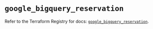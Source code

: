 # `google_bigquery_reservation`

Refer to the Terraform Registry for docs: [`google_bigquery_reservation`](https://registry.terraform.io/providers/hashicorp/google-beta/5.15.0/docs/resources/google_bigquery_reservation).
